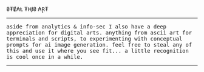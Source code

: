 ₴₮Ɇ₳Ⱡ ₮Ⱨł₴ ₳Ɽ₮
<br>
<hr noshade>
<tt>aside from analytics & info-sec I also have a deep appreciation for digital arts. anything from ascii art for terminals and scripts, to experimenting with conceptual prompts for ai image generation. feel free to steal any of this and use it where you see fit... a little recognition is cool once in a while.</tt><br>
<hr noshade>
